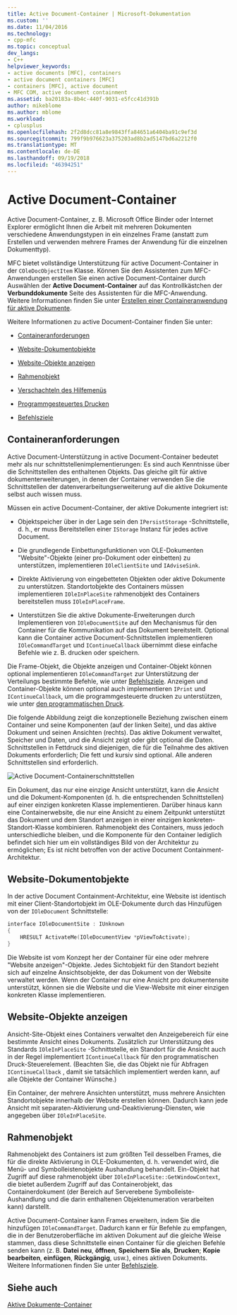 ```yaml
---
title: Active Document-Container | Microsoft-Dokumentation
ms.custom: ''
ms.date: 11/04/2016
ms.technology:
- cpp-mfc
ms.topic: conceptual
dev_langs:
- C++
helpviewer_keywords:
- active documents [MFC], containers
- active document containers [MFC]
- containers [MFC], active document
- MFC COM, active document containment
ms.assetid: ba20183a-8b4c-440f-9031-e5fcc41d391b
author: mikeblome
ms.author: mblome
ms.workload:
- cplusplus
ms.openlocfilehash: 2f2d8dcc81a8e9843ffa84651a6404ba91c9ef3d
ms.sourcegitcommit: 799f9b976623a375203ad8b2ad5147bd6a2212f0
ms.translationtype: MT
ms.contentlocale: de-DE
ms.lasthandoff: 09/19/2018
ms.locfileid: "46394251"
---
```

# <a name="active-document-containers"></a>Active Document-Container

Active Document-Container, z. B. Microsoft Office Binder oder Internet Explorer ermöglicht Ihnen die Arbeit mit mehreren Dokumenten verschiedene Anwendungstypen in ein einzelnes Frame (anstatt zum Erstellen und verwenden mehrere Frames der Anwendung für die einzelnen Dokumenttyp).

MFC bietet vollständige Unterstützung für active Document-Container in der `COleDocObjectItem` Klasse. Können Sie den Assistenten zum MFC-Anwendungen erstellen Sie einen active Document-Container durch Auswählen der **Active Document-Container** auf das Kontrollkästchen der **Verbunddokumente** Seite des Assistenten für die MFC-Anwendung. Weitere Informationen finden Sie unter [Erstellen einer Containeranwendung für aktive Dokumente](../mfc/creating-an-active-document-container-application.md).

Weitere Informationen zu active Document-Container finden Sie unter:

- [Containeranforderungen](#container_requirements)

- [Website-Dokumentobjekte](#document_site_objects)

- [Website-Objekte anzeigen](#view_site_objects)

- [Rahmenobjekt](#frame_object)

- [Verschachteln des Hilfemenüs](../mfc/help-menu-merging.md)

- [Programmgesteuertes Drucken](../mfc/programmatic-printing.md)

- [Befehlsziele](../mfc/message-handling-and-command-targets.md)

##  <a name="container_requirements"></a> Containeranforderungen

Active Document-Unterstützung in active Document-Container bedeutet mehr als nur schnittstellenimplementierungen: Es sind auch Kenntnisse über die Schnittstellen des enthaltenen Objekts. Das gleiche gilt für aktive dokumenterweiterungen, in denen der Container verwenden Sie die Schnittstellen der datenverarbeitungserweiterung auf die aktive Dokumente selbst auch wissen muss.

Müssen ein active Document-Container, der aktive Dokumente integriert ist:

- Objektspeicher über in der Lage sein den `IPersistStorage` -Schnittstelle, d. h., er muss Bereitstellen einer `IStorage` Instanz für jedes active Document.

- Die grundlegende Einbettungsfunktionen von OLE-Dokumenten "Website"-Objekte (einer pro-Dokument oder einbetten) zu unterstützen, implementieren `IOleClientSite` und `IAdviseSink`.

- Direkte Aktivierung von eingebetteten Objekten oder aktive Dokumente zu unterstützen. Standortobjekte des Containers müssen implementieren `IOleInPlaceSite` rahmenobjekt des Containers bereitstellen muss `IOleInPlaceFrame`.

- Unterstützen Sie die aktive Dokumente-Erweiterungen durch Implementieren von `IOleDocumentSite` auf den Mechanismus für den Container für die Kommunikation auf das Dokument bereitstellt. Optional kann die Container active Document-Schnittstellen implementieren `IOleCommandTarget` und `IContinueCallback` übernimmt diese einfache Befehle wie z. B. drucken oder speichern.

Die Frame-Objekt, die Objekte anzeigen und Container-Objekt können optional implementieren `IOleCommandTarget` zur Unterstützung der Verteilungs bestimmte Befehle, wie unter [Befehlsziele](../mfc/message-handling-and-command-targets.md). Anzeigen und Container-Objekte können optional auch implementieren `IPrint` und `IContinueCallback`, um die programmgesteuerte drucken zu unterstützen, wie unter [den programmatischen Druck](../mfc/programmatic-printing.md).

Die folgende Abbildung zeigt die konzeptionelle Beziehung zwischen einem Container und seine Komponenten (auf der linken Seite), und das aktive Dokument und seinen Ansichten (rechts). Das aktive Dokument verwaltet, Speicher und Daten, und die Ansicht zeigt oder gibt optional die Daten. Schnittstellen in Fettdruck sind diejenigen, die für die Teilnahme des aktiven Dokuments erforderlich; Die fett und kursiv sind optional. Alle anderen Schnittstellen sind erforderlich.

![Active Document-Containerschnittstellen](../mfc/media/vc37gj1.gif "vc37gj1")

Ein Dokument, das nur eine einzige Ansicht unterstützt, kann die Ansicht und die Dokument-Komponenten (d. h. die entsprechenden Schnittstellen) auf einer einzigen konkreten Klasse implementieren. Darüber hinaus kann eine Containerwebsite, die nur eine Ansicht zu einem Zeitpunkt unterstützt das Dokument und dem Standort anzeigen in einer einzigen konkreten-Standort-Klasse kombinieren. Rahmenobjekt des Containers, muss jedoch unterschiedliche bleiben, und die Komponente für den Container lediglich befindet sich hier um ein vollständiges Bild von der Architektur zu ermöglichen; Es ist nicht betroffen von der active Document Containment-Architektur.

##  <a name="document_site_objects"></a> Website-Dokumentobjekte

In der active Document Containment-Architektur, eine Website ist identisch mit einer Client-Standortobjekt im OLE-Dokumente durch das Hinzufügen von der `IOleDocument` Schnittstelle:

```cpp
interface IOleDocumentSite : IUnknown
{
    HRESULT ActivateMe(IOleDocumentView *pViewToActivate);
}
```

Die Website ist vom Konzept her der Container für eine oder mehrere "Website anzeigen"-Objekte. Jedes Sichtobjekt für den Standort bezieht sich auf einzelne Ansichtsobjekte, der das Dokument von der Website verwaltet werden. Wenn der Container nur eine Ansicht pro dokumentensite unterstützt, können sie die Website und die View-Website mit einer einzigen konkreten Klasse implementieren.

##  <a name="view_site_objects"></a> Website-Objekte anzeigen

Ansicht-Site-Objekt eines Containers verwaltet den Anzeigebereich für eine bestimmte Ansicht eines Dokuments. Zusätzlich zur Unterstützung des Standards `IOleInPlaceSite` -Schnittstelle, ein Standort für die Ansicht auch in der Regel implementiert `IContinueCallback` für den programmatischen Druck-Steuerelement. (Beachten Sie, die das Objekt nie für Abfragen `IContinueCallback` , damit sie tatsächlich implementiert werden kann, auf alle Objekte der Container Wünsche.)

Ein Container, der mehrere Ansichten unterstützt, muss mehrere Ansichten Standortobjekte innerhalb der Website erstellen können. Dadurch kann jede Ansicht mit separaten-Aktivierung und-Deaktivierung-Diensten, wie angegeben über `IOleInPlaceSite`.

##  <a name="frame_object"></a> Rahmenobjekt

Rahmenobjekt des Containers ist zum größten Teil desselben Frames, die für die direkte Aktivierung in OLE-Dokumenten, d. h. verwendet wird, die Menü- und Symbolleistenobjekte Aushandlung behandelt. Ein-Objekt hat Zugriff auf diese rahmenobjekt über `IOleInPlaceSite::GetWindowContext`, die bietet außerdem Zugriff auf das Containerobjekt, das Containerdokument (der Bereich auf Serverebene Symbolleiste-Aushandlung und die darin enthaltenen Objektenumeration verarbeiten kann) darstellt.

Active Document-Container kann Frames erweitern, indem Sie die hinzufügen `IOleCommandTarget`. Dadurch kann er für Befehle zu empfangen, die in der Benutzeroberfläche im aktiven Dokument auf die gleiche Weise stammen, dass diese Schnittstelle einen Container für die gleichen Befehle senden kann (z. B. **Datei neu**, **öffnen**,  **Speichern Sie als**, **Drucken**; **Kopie bearbeiten**, **einfügen**, **Rückgängig**, usw.), eines aktiven Dokuments. Weitere Informationen finden Sie unter [Befehlsziele](../mfc/message-handling-and-command-targets.md).

## <a name="see-also"></a>Siehe auch

[Aktive Dokumente-Container](../mfc/active-document-containment.md)

